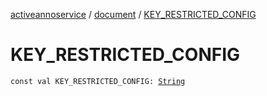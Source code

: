 [activeannoservice](../index.md) / [document](index.md) / [KEY_RESTRICTED_CONFIG](./-k-e-y_-r-e-s-t-r-i-c-t-e-d_-c-o-n-f-i-g.md)

# KEY_RESTRICTED_CONFIG

`const val KEY_RESTRICTED_CONFIG: `[`String`](https://kotlinlang.org/api/latest/jvm/stdlib/kotlin/-string/index.html)